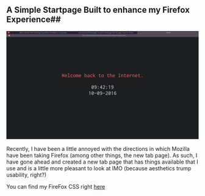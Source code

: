 ## A Simple Startpage Built to enhance my Firefox Experience##

![FF Home](/img/ff-home-2016-10-09.png)

Recently, I have been a little annoyed with the directions in which Mozilla have been taking Firefox (among other things, the new tab page). As such, I have gone ahead and created a new tab page that has things available that I use and is a little more pleasant to look at IMO (because aesthetics trump usability, right?)

You can find my FireFox CSS right [here](https://gist.github.com/source-decay/e6fec3c3bbbdd06476b15dd4f35ddcb3)
